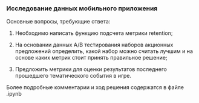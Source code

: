 ### Исследование данных мобильного приложения

Основные вопросы, требующие ответа:

1. Необходимо написать функцию подсчета метрики retention;

2. На основании данных A/B тестирования наборов акционных предложений определить, какой набор можно считать лучшим и на основе каких метрик стоит принять правильное решение;

3. Предложить метрики для оценки результатов последнего прошедшего тематического события в игре.

Более подробные комментарии и ход решения содержатся в файле .ipynb